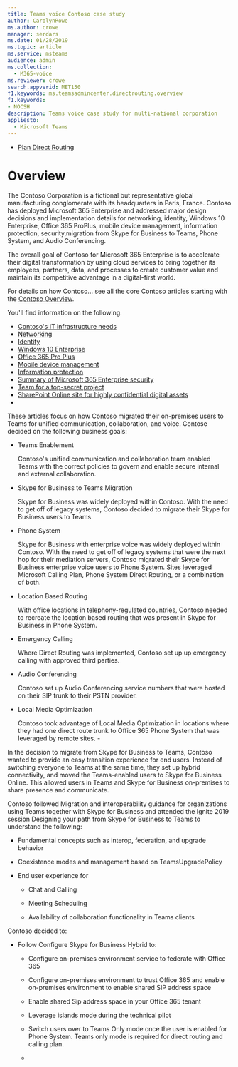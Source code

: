 ```yaml
---
title: Teams voice Contoso case study
author: CarolynRowe
ms.author: crowe
manager: serdars
ms.date: 01/28/2019
ms.topic: article
ms.service: msteams
audience: admin
ms.collection: 
  - M365-voice
ms.reviewer: crowe
search.appverid: MET150
f1.keywords: ms.teamsadmincenter.directrouting.overview
f1.keywords:
- NOCSH
description: Teams voice case study for multi-national corporation
appliesto: 
  - Microsoft Teams
---
```



- [Plan Direct Routing](direct-routing-plan.md) 

# Overview

The Contoso Corporation is a fictional but representative global manufacturing conglomerate with its headquarters in Paris, France. Contoso has deployed Microsoft 365 Enterprise and addressed major design decisions and implementation details for networking, identity, Windows 10 Enterprise, Office 365 ProPlus, mobile device management, information protection, security,migration from Skype for Business to Teams, Phone System, and Audio Conferencing.  

The overall goal of Contoso for Microsoft 365 Enterprise is to accelerate their digital transformation by using cloud services to bring together its employees, partners, data, and processes to create customer value and maintain its competitive advantage in a digital-first world. 

For details on how Contoso...   see all the core Contoso articles starting with the [Contoso Overview](https://docs.microsoft.com/en-us/microsoft-365/enterprise/contoso-overview?view=o365-worldwide).

You'll find information on the following:  

- [Contoso's IT infrastructure needs](https://docs.microsoft.com/en-us/microsoft-365/enterprise/contoso-infra-needs?view=o365-worldwide)
- [Networking](https://docs.microsoft.com/en-us/microsoft-365/enterprise/contoso-networking?view=o365-worldwide)
- [Identity](https://docs.microsoft.com/en-us/microsoft-365/enterprise/contoso-identity?view=o365-worldwide)
- [Windows 10 Enterprise](https://docs.microsoft.com/en-us/microsoft-365/enterprise/contoso-win10?view=o365-worldwide)
- [Office 365 Pro Plus](https://docs.microsoft.com/en-us/microsoft-365/enterprise/contoso-o365pp?view=o365-worldwide)
- [Mobile device management](https://docs.microsoft.com/en-us/microsoft-365/enterprise/contoso-mdm?view=o365-worldwide)
- [Information protection](https://docs.microsoft.com/en-us/microsoft-365/enterprise/contoso-info-protect?view=o365-worldwide)
- [Summary of Microsoft 365 Enterprise security](https://docs.microsoft.com/en-us/microsoft-365/enterprise/contoso-security-summary?view=o365-worldwide)
- [Team for a top-secret project](https://docs.microsoft.com/en-us/microsoft-365/enterprise/contoso-team-for-top-secret-project?view=o365-worldwide)
- [SharePoint Online site for highly confidential digital assets](https://docs.microsoft.com/en-us/microsoft-365/enterprise/contoso-sharepoint-online-site-for-highly-confidential-assets?view=o365-worldwide)
- 


These articles focus on how Contoso migrated their on-premises users to Teams for unified communication, collaboration, and voice.  Contose decided on the following business goals:



- Teams Enablement 

  Contoso's unified communication and collaboration team enabled Teams with the correct policies to govern and enable secure internal and external collaboration. 

- Skype for Business to Teams Migration 

  Skype for Business was widely deployed within Contoso. With the need to get off of legacy systems, Contoso decided to migrate their Skype for Business users to Teams. 

- Phone System  

  Skype for Business with enterprise voice was widely deployed within Contoso. With the need to get off of legacy systems that were the next hop for their mediation servers, Contoso migrated their Skype for Business enterprise voice users to Phone System. Sites leveraged Microsoft Calling Plan, Phone System Direct Routing, or a combination of both. 

- Location Based Routing 

  With office locations in telephony-regulated countries, Contoso needed to recreate the location based routing that was present in Skype for Business in Phone System.

- Emergency Calling 

  Where Direct Routing was implemented, Contoso set up up emergency calling with approved third parties.  

- Audio Conferencing 

  Contoso set up Audio Conferencing service numbers that were hosted on their SIP trunk to their PSTN provider.  

- Local Media Optimization 

  Contoso took advantage of Local Media Optimization in locations where they had one direct route trunk to Office 365 Phone System that was leveraged by remote sites.  -

In the decision to migrate from Skype for Business to Teams, Contoso wanted to provide an easy transition experience for end users. Instead of switching everyone to Teams at the same time, they set up hybrid connectivity, and moved the Teams-enabled users to Skype for Business Online. This allowed users in Teams and Skype for Business on-premises to share presence and communicate.  

Contoso followed Migration and interoperability guidance for organizations using Teams together with Skype for Business and attended the Ignite 2019 session Designing your path from Skype for Business to Teams to understand the following:

- Fundamental concepts such as interop, federation, and upgrade behavior 

- Coexistence modes and management based on TeamsUpgradePolicy 

- End user experience for 

  - Chat and Calling 

  - Meeting Scheduling 

  - Availability of collaboration functionality in Teams clients 

 

Contoso decided to: 

- Follow Configure Skype for Business Hybrid to: 

  - Configure on-premises environment service to federate with Office 365 

  - Configure on-premises environment to trust Office 365 and enable on-premises environment to enable shared SIP address space 

  - Enable shared Sip address space in your Office 365 tenant 

  - Leverage islands mode during the technical pilot 

  - Switch users over to Teams Only mode once the user is enabled for Phone System. Teams only mode is required for direct routing and calling plan. 
  - 